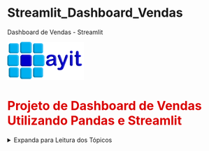 # Streamlit_Dashboard_Vendas
Dashboard de Vendas - Streamlit


<!--   ![Logotipo da Empresa AYIT Digital](logoayit.png)    -->

<img src="logoayit.png" alt="Logotipo da Empresa AYIT Digital">

# <font color='dark'>**Projeto de Dashboard de Vendas Utilizando Pandas e Streamlit**</font>

<details>

  <summary>
    Expanda para Leitura dos Tópicos
  </summary>

<br>

Este projeto faz parte dos estudos de Data Science e faz o tratamento e apresentação de dados de vendas.

# Passos no Desenvolvimento do Projeto

1. Obtenção dos dados de vendas através de API utilizando requests
2. Gravação ddos dados em arquivo .json
3. Análise dos dados
4. Limpeza dos dados
5. Seleção e agrupamento dos dados
6. Apresentação de gráficos
7. Apresentação dos dados brutos com opções de:
   Seleção de Colunas
   Pesquisa com aplicação de Filtros.
   Gravação dos Resultados em arquivo .CSV
<br><br>
